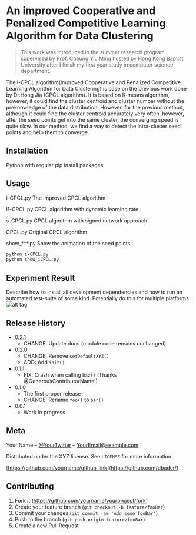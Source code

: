 # An improved Cooperative and Penalized Competitive Learning Algorithm for Data Clustering
> This work was introduced in the summer research program supervised by Prof. Cheung Yiu Ming hosted by Hong Kong Baptist University after I finish my first year study in computer science department.

The i-CPCL algorithm(Improved Cooperative and Penalized Competitive Learning Algorithm for Data Clustering) is base on the previous work done by Dr.Hong Jia (CPCL algorithm). It is based on K-means algorithm, however, it could find the cluster centroid and cluster number without the preknowledge of the data distribution. However, for the previous method, although it could find the cluster centroid accurately very often, however, after the seed points get into the same cluster, the converging speed is quite slow. In our method, we find a way to detect the intra-cluster seed points and help them to converge.

## Installation

Python with regular pip install packages

## Usage

i-CPCL.py The improved CPCL algorithm

l1-CPCL.py CPCL algorithm with dynamic learning rate

s-CPCL.py CPCL algorithm with signed network approach

CPCL.py Original CPCL algorithm

show_***.py Show the animation of the seed points

```sh
python i-CPCL.py
python show_iCPCL.py
```

## Experiment Result

Describe how to install all development dependencies and how to run an automated test-suite of some kind. Potentially do this for multiple platforms.
![alt tag](https://raw.githubusercontent.com/MaureenZOU/i-CPCL-Algorithm/master/compare.png)


## Release History

* 0.2.1
    * CHANGE: Update docs (module code remains unchanged)
* 0.2.0
    * CHANGE: Remove `setDefaultXYZ()`
    * ADD: Add `init()`
* 0.1.1
    * FIX: Crash when calling `baz()` (Thanks @GenerousContributorName!)
* 0.1.0
    * The first proper release
    * CHANGE: Rename `foo()` to `bar()`
* 0.0.1
    * Work in progress

## Meta

Your Name – [@YourTwitter](https://twitter.com/dbader_org) – YourEmail@example.com

Distributed under the XYZ license. See ``LICENSE`` for more information.

[https://github.com/yourname/github-link](https://github.com/dbader/)

## Contributing

1. Fork it (<https://github.com/yourname/yourproject/fork>)
2. Create your feature branch (`git checkout -b feature/fooBar`)
3. Commit your changes (`git commit -am 'Add some fooBar'`)
4. Push to the branch (`git push origin feature/fooBar`)
5. Create a new Pull Request

<!-- Markdown link & img dfn's -->
[npm-image]: https://img.shields.io/npm/v/datadog-metrics.svg?style=flat-square
[npm-url]: https://npmjs.org/package/datadog-metrics
[npm-downloads]: https://img.shields.io/npm/dm/datadog-metrics.svg?style=flat-square
[travis-image]: https://img.shields.io/travis/dbader/node-datadog-metrics/master.svg?style=flat-square
[travis-url]: https://travis-ci.org/dbader/node-datadog-metrics
[wiki]: https://github.com/yourname/yourproject/wiki
